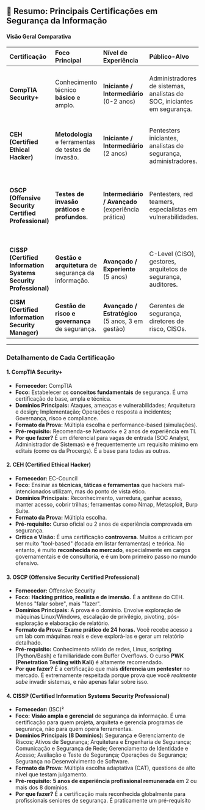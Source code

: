 ## 📘 Resumo: Principais Certificações em Segurança da Informação

#### **Visão Geral Comparativa**

| Certificação | Foco Principal | Nível de Experiência | Público-Alvo | Destaque |
| :--- | :--- | :--- | :--- | :--- |
| **CompTIA Security+** | Conhecimento técnico **básico** e amplo. | **Iniciante / Intermediário** (0-2 anos) | Administradores de sistemas, analistas de SOC, iniciantes em segurança. | **Fundação obrigatória.** Pré-requisito para muitas vagas entry-level. |
| **CEH (Certified Ethical Hacker)** | **Metodologia** e ferramentas de testes de invasão. | **Iniciante / Intermediário** (2 anos) | Pentesters iniciantes, analistas de segurança, administradores. | Foca no "**como**" hackers operam, com muitas ferramentas. |
| **OSCP (Offensive Security Certified Professional)** | **Testes de invasão práticos e profundos.** | **Intermediário / Avançado** (experiência prática) | Pentesters, red teamers, especialistas em vulnerabilidades. | **Prova 100% prática (24h).** Diferencia os "que sabem" dos "que fazem". |
| **CISSP (Certified Information Systems Security Professional)** | **Gestão e arquitetura** de segurança da informação. | **Avançado / Experiente** (5 anos) | C-Level (CISO), gestores, arquitetos de segurança, auditores. | **"Gold Standard"** da gestão em segurança. Foca no "**porquê**". |
| **CISM (Certified Information Security Manager)** | **Gestão de risco e governança** de segurança. | **Avançado / Estratégico** (5 anos, 3 em gestão) | Gerentes de segurança, diretores de risco, CISOs. | **Foco puro em gestão, risco e compliance (GRC).** |

---

### **Detalhamento de Cada Certificação**

#### **1. CompTIA Security+**

*   **Fornecedor:** CompTIA
*   **Foco:** Estabelecer os **conceitos fundamentais** de segurança. É uma certificação de base, ampla e técnica.
*   **Domínios Principais:** Ataques, ameaças e vulnerabilidades; Arquitetura e design; Implementação; Operações e resposta a incidentes; Governança, risco e compliance.
*   **Formato da Prova:** Múltipla escolha e performance-based (simulações).
*   **Pré-requisito:** Recomenda-se Network+ e 2 anos de experiência em TI.
*   **Por que fazer?** É um diferencial para vagas de entrada (SOC Analyst, Administrador de Sistemas) e é frequentemente um requisito mínimo em editais (como os da Procergs). É a base para todas as outras.

#### **2. CEH (Certified Ethical Hacker)**

*   **Fornecedor:** EC-Council
*   **Foco:** Ensinar as **técnicas, táticas e ferramentas** que hackers mal-intencionados utilizam, mas do ponto de vista ético.
*   **Domínios Principais:** Reconhecimento, varredura, ganhar acesso, manter acesso, cobrir trilhas; ferramentas como Nmap, Metasploit, Burp Suite.
*   **Formato da Prova:** Múltipla escolha.
*   **Pré-requisito:** Curso oficial ou 2 anos de experiência comprovada em segurança.
*   **Crítica e Visão:** É uma certificação **controversa**. Muitos a criticam por ser muito "tool-based" (focada em listar ferramentas) e teórica. No entanto, é muito **reconhecida no mercado**, especialmente em cargos governamentais e de consultoria, e é um bom primeiro passo no mundo ofensivo.

#### **3. OSCP (Offensive Security Certified Professional)**

*   **Fornecedor:** Offensive Security
*   **Foco:** **Hacking prático, realista e de imersão.** É a antítese do CEH. Menos "falar sobre", mais "fazer".
*   **Domínios Principais:** A prova é o domínio. Envolve exploração de máquinas Linux/Windows, escalação de privilégio, pivoting, pós-exploração e elaboração de relatório.
*   **Formato da Prova:** **Exame prático de 24 horas.** Você recebe acesso a um lab com máquinas reais e deve explorá-las e gerar um relatório detalhado.
*   **Pré-requisito:** Conhecimento sólido de redes, Linux, scripting (Python/Bash) e familiaridade com Buffer Overflows. O curso **PWK (Penetration Testing with Kali)** é altamente recomendado.
*   **Por que fazer?** É a certificação que mais **diferencia um pentester** no mercado. É extremamente respeitada porque prova que você *realmente sabe* invadir sistemas, e não apenas falar sobre isso.

#### **4. CISSP (Certified Information Systems Security Professional)**

*   **Fornecedor:** (ISC)²
*   **Foco:** **Visão ampla e gerencial** de segurança da informação. É uma certificação para quem projeta, arquiteta e gerencia programas de segurança, não para quem opera ferramentas.
*   **Domínios Principais (8 Domínios):** Segurança e Gerenciamento de Riscos; Ativos de Segurança; Arquitetura e Engenharia de Segurança; Comunicação e Segurança de Rede; Gerenciamento de Identidade e Acesso; Avaliação e Teste de Segurança; Operações de Segurança; Segurança no Desenvolvimento de Software.
*   **Formato da Prova:** Múltipla escolha adaptativa (CAT), questions de alto nível que testam julgamento.
*   **Pré-requisito:** **5 anos de experiência profissional remunerada** em 2 ou mais dos 8 domínios.
*   **Por que fazer?** É a certificação mais reconhecida globalmente para profissionais seniores de segurança. É praticamente um pré-requisito
